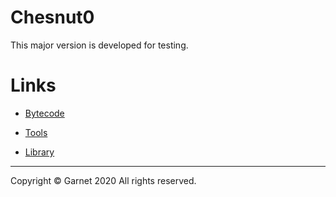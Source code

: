 # Chesnut0

This major version is developed for testing.

# Links

- [Bytecode](/docs/en/releases/ches0/bytecode/summary.md)

- [Tools](/docs/en/releases/ches0/tools/summary.md)

- [Library](/docs/en/releases/ches0/library/summary.md)

---

Copyright © Garnet 2020 All rights reserved.
